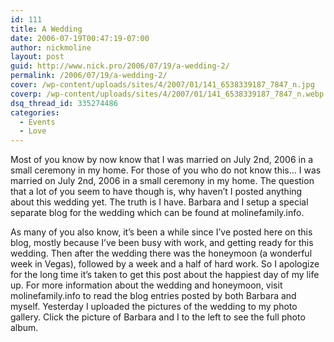 ```yaml
---
id: 111
title: A Wedding
date: 2006-07-19T00:47:19-07:00
author: nickmoline
layout: post
guid: http://www.nick.pro/2006/07/19/a-wedding-2/
permalink: /2006/07/19/a-wedding-2/
cover: /wp-content/uploads/sites/4/2007/01/141_6538339187_7847_n.jpg
coverp: /wp-content/uploads/sites/4/2007/01/141_6538339187_7847_n.webp
dsq_thread_id: 335274486
categories:
  - Events
  - Love
---
```

Most of you know by now know that I was married on July 2nd, 2006 in a small ceremony in my home. For those of you who do not know this&#8230; I was married on July 2nd, 2006 in a small ceremony in my home. The question that a lot of you seem to have though is, why haven&#8217;t I posted anything about this wedding yet. The truth is I have. Barbara and I setup a special separate blog for the wedding which can be found at molinefamily.info.

As many of you also know, it&#8217;s been a while since I&#8217;ve posted here on this blog, mostly because I&#8217;ve been busy with work, and getting ready for this wedding. Then after the wedding there was the honeymoon (a wonderful week in Vegas), followed by a week and a half of hard work. So I apologize for the long time it&#8217;s taken to get this post about the happiest day of my life up. For more information about the wedding and honeymoon, visit molinefamily.info to read the blog entries posted by both Barbara and myself. Yesterday I uploaded the pictures of the wedding to my photo gallery. Click the picture of Barbara and I to the left to see the full photo album.
